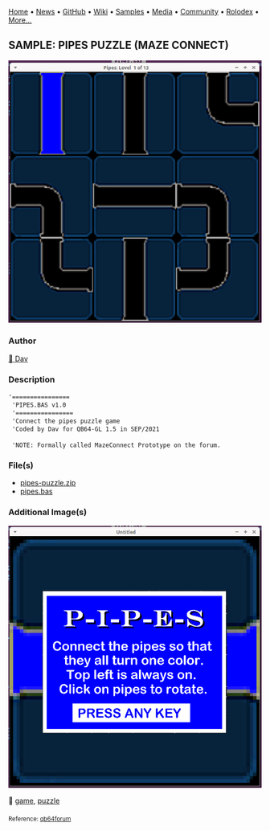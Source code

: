 [Home](https://qb64.com) • [News](../../news.md) • [GitHub](../../github.md) • [Wiki](../../wiki.md) • [Samples](../../samples.md) • [Media](../../media.md) • [Community](../../community.md) • [Rolodex](../../rolodex.md) • [More...](../../more.md)

## SAMPLE: PIPES PUZZLE (MAZE CONNECT)

![gameplay.png](img/gameplay.png)

### Author

[🐝 Dav](../dav.md) 

### Description

```text
'================
 'PIPES.BAS v1.0
 '================
 'Connect the pipes puzzle game
 'Coded by Dav for QB64-GL 1.5 in SEP/2021
     
 'NOTE: Formally called MazeConnect Prototype on the forum.
```

### File(s)

* [pipes-puzzle.zip](src/pipes-puzzle.zip)
* [pipes.bas](src/pipes.bas)

### Additional Image(s)

![title.png](img/title.png)

🔗 [game](../game.md), [puzzle](../puzzle.md)


<sub>Reference: [qb64forum](https://qb64forum.alephc.xyz/index.php?topic=4233.0) </sub>

